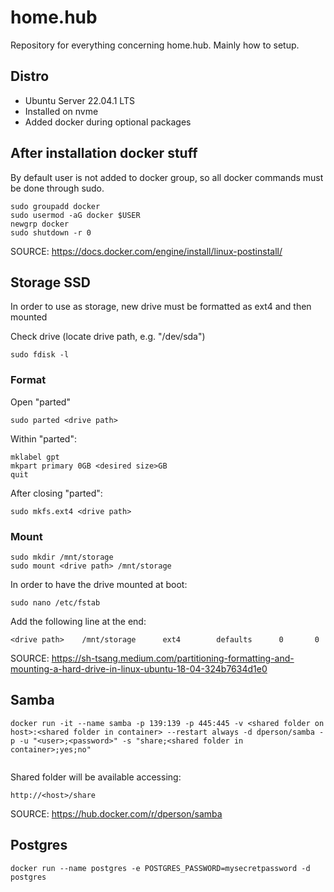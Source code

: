 # home.hub
Repository for everything concerning home.hub. Mainly how to setup.

## Distro
- Ubuntu Server 22.04.1 LTS
- Installed on nvme
- Added docker during optional packages

## After installation docker stuff
By default user is not added to docker group, so all docker commands must be done through sudo.

```
sudo groupadd docker
sudo usermod -aG docker $USER
newgrp docker
sudo shutdown -r 0
```

SOURCE: https://docs.docker.com/engine/install/linux-postinstall/


## Storage SSD
In order to use as storage, new drive must be formatted as ext4 and then mounted

Check drive (locate drive path, e.g. "/dev/sda")
```
sudo fdisk -l
```
### Format
Open "parted" 
```
sudo parted <drive path>
```
Within "parted":
```
mklabel gpt
mkpart primary 0GB <desired size>GB
quit
```
After closing "parted":
```
sudo mkfs.ext4 <drive path>
```
### Mount
```
sudo mkdir /mnt/storage
sudo mount <drive path> /mnt/storage
```
In order to have the drive mounted at boot:
```
sudo nano /etc/fstab
```
Add the following line at the end:
```
<drive path>    /mnt/storage      ext4        defaults      0       0
```

SOURCE: https://sh-tsang.medium.com/partitioning-formatting-and-mounting-a-hard-drive-in-linux-ubuntu-18-04-324b7634d1e0

## Samba
```
docker run -it --name samba -p 139:139 -p 445:445 -v <shared folder on host>:<shared folder in container> --restart always -d dperson/samba -p -u "<user>;<password>" -s "share;<shared folder in container>;yes;no"
 
```
Shared folder will be available accessing:
```
http://<host>/share
```

SOURCE: https://hub.docker.com/r/dperson/samba

## Postgres
```
docker run --name postgres -e POSTGRES_PASSWORD=mysecretpassword -d postgres
```